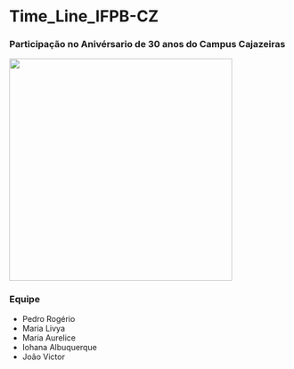 # Time_Line_IFPB-CZ
### Participação no Anivérsario de 30 anos do Campus Cajazeiras
<img width="400px" src="https://th.bing.com/th/id/R.52728b4977e36cf51a2a68dbd954cbac?rik=JUz4SEVHPzK6Nw&riu=http%3a%2f%2fwww.clickcz.com.br%2fwp-content%2fuploads%2f2018%2f10%2fsite.jpg&ehk=5B%2bfvVQx3iV0N6dXo82JUlVDGEz76lg7vlVLIiyteKg%3d&risl=&pid=ImgRaw&r=0">

### Equipe

- Pedro Rogério
- Maria Livya
- Maria Aurelice
- Iohana Albuquerque
- João Victor
